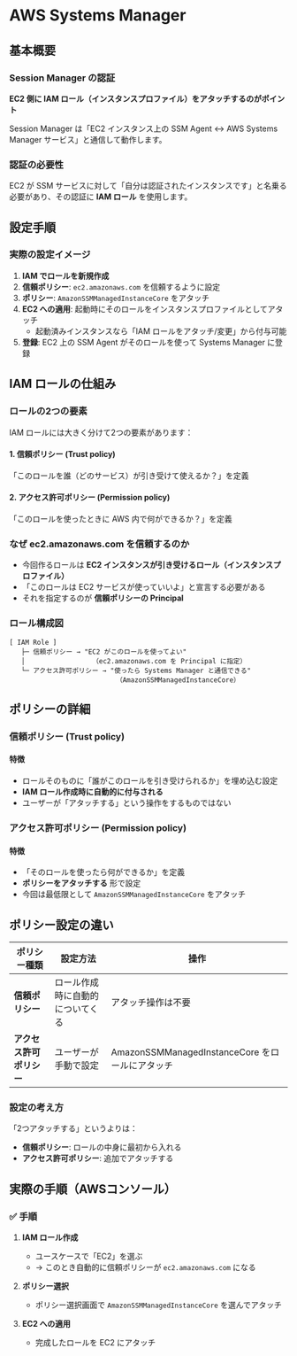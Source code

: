 # AWS Systems Manager

## 基本概要

### Session Manager の認証

**EC2 側に IAM ロール（インスタンスプロファイル）をアタッチするのがポイント**

Session Manager は「EC2 インスタンス上の SSM Agent ↔ AWS Systems Manager サービス」と通信して動作します。

### 認証の必要性

EC2 が SSM サービスに対して「自分は認証されたインスタンスです」と名乗る必要があり、その認証に **IAM ロール** を使用します。

## 設定手順

### 実際の設定イメージ

1. **IAM でロールを新規作成**
2. **信頼ポリシー**: `ec2.amazonaws.com` を信頼するように設定
3. **ポリシー**: `AmazonSSMManagedInstanceCore` をアタッチ
4. **EC2 への適用**: 起動時にそのロールをインスタンスプロファイルとしてアタッチ
   - 起動済みインスタンスなら「IAM ロールをアタッチ/変更」から付与可能
5. **登録**: EC2 上の SSM Agent がそのロールを使って Systems Manager に登録

## IAM ロールの仕組み

### ロールの2つの要素

IAM ロールには大きく分けて2つの要素があります：

#### 1. 信頼ポリシー (Trust policy)
「このロールを誰（どのサービス）が引き受けて使えるか？」を定義

#### 2. アクセス許可ポリシー (Permission policy)
「このロールを使ったときに AWS 内で何ができるか？」を定義

### なぜ ec2.amazonaws.com を信頼するのか

- 今回作るロールは **EC2 インスタンスが引き受けるロール（インスタンスプロファイル）**
- 「このロールは EC2 サービスが使っていいよ」と宣言する必要がある
- それを指定するのが **信頼ポリシーの Principal**

### ロール構成図

```
[ IAM Role ]
   ├─ 信頼ポリシー → "EC2 がこのロールを使ってよい"
   │                 （ec2.amazonaws.com を Principal に指定）
   └─ アクセス許可ポリシー → "使ったら Systems Manager と通信できる"
                           （AmazonSSMManagedInstanceCore）
```

## ポリシーの詳細

### 信頼ポリシー (Trust policy)

#### 特徴
- ロールそのものに「誰がこのロールを引き受けられるか」を埋め込む設定
- **IAM ロール作成時に自動的に付与される**
- ユーザーが「アタッチする」という操作をするものではない

### アクセス許可ポリシー (Permission policy)

#### 特徴
- 「そのロールを使ったら何ができるか」を定義
- **ポリシーをアタッチする** 形で設定
- 今回は最低限として `AmazonSSMManagedInstanceCore` をアタッチ

## ポリシー設定の違い

| ポリシー種類 | 設定方法 | 操作 |
|-------------|----------|------|
| **信頼ポリシー** | ロール作成時に自動的についてくる | アタッチ操作は不要 |
| **アクセス許可ポリシー** | ユーザーが手動で設定 | AmazonSSMManagedInstanceCore をロールにアタッチ |

### 設定の考え方

「2つアタッチする」というよりは：
- **信頼ポリシー**: ロールの中身に最初から入れる
- **アクセス許可ポリシー**: 追加でアタッチする

## 実際の手順（AWSコンソール）

### ✅ 手順

1. **IAM ロール作成**
   - ユースケースで「EC2」を選ぶ
   - → このとき自動的に信頼ポリシーが `ec2.amazonaws.com` になる

2. **ポリシー選択**
   - ポリシー選択画面で `AmazonSSMManagedInstanceCore` を選んでアタッチ

3. **EC2 への適用**
   - 完成したロールを EC2 にアタッチ
